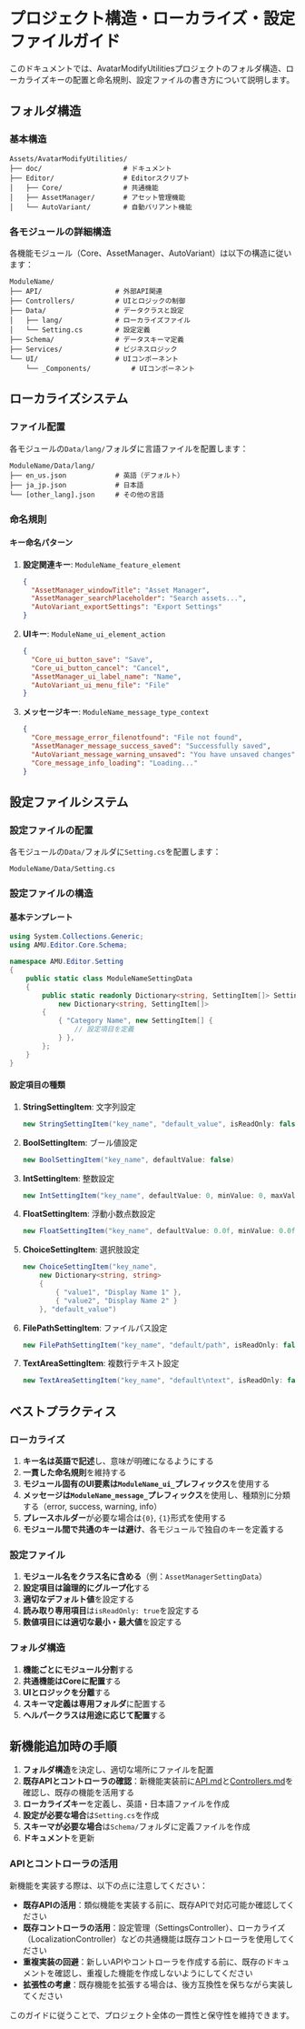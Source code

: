 # プロジェクト構造・ローカライズ・設定ファイルガイド

このドキュメントでは、AvatarModifyUtilitiesプロジェクトのフォルダ構造、ローカライズキーの配置と命名規則、設定ファイルの書き方について説明します。

## フォルダ構造

### 基本構造

```
Assets/AvatarModifyUtilities/
├── doc/                    # ドキュメント
├── Editor/                 # Editorスクリプト
│   ├── Core/               # 共通機能
│   ├── AssetManager/       # アセット管理機能
│   └── AutoVariant/        # 自動バリアント機能
```

### 各モジュールの詳細構造

各機能モジュール（Core、AssetManager、AutoVariant）は以下の構造に従います：

```
ModuleName/
├── API/                  # 外部API関連
├── Controllers/          # UIとロジックの制御
├── Data/                 # データクラスと設定
│   ├── lang/             # ローカライズファイル
│   └── Setting.cs        # 設定定義
├── Schema/               # データスキーマ定義
├── Services/             # ビジネスロジック
└── UI/                   # UIコンポーネント
    └── _Components/          # UIコンポーネント
```

## ローカライズシステム

### ファイル配置

各モジュールの`Data/lang/`フォルダに言語ファイルを配置します：

```
ModuleName/Data/lang/
├── en_us.json            # 英語（デフォルト）
├── ja_jp.json            # 日本語
└── [other_lang].json     # その他の言語
```

### 命名規則

#### キー命名パターン

1. **設定関連キー**: `ModuleName_feature_element`
   ```json
   {
     "AssetManager_windowTitle": "Asset Manager",
     "AssetManager_searchPlaceholder": "Search assets...",
     "AutoVariant_exportSettings": "Export Settings"
   }
   ```

2. **UIキー**: `ModuleName_ui_element_action`
   ```json
   {
     "Core_ui_button_save": "Save",
     "Core_ui_button_cancel": "Cancel",
     "AssetManager_ui_label_name": "Name",
     "AutoVariant_ui_menu_file": "File"
   }
   ```

3. **メッセージキー**: `ModuleName_message_type_context`
   ```json
   {
     "Core_message_error_filenotfound": "File not found",
     "AssetManager_message_success_saved": "Successfully saved",
     "AutoVariant_message_warning_unsaved": "You have unsaved changes",
     "Core_message_info_loading": "Loading..."
   }
   ```

## 設定ファイルシステム

### 設定ファイルの配置

各モジュールの`Data/`フォルダに`Setting.cs`を配置します：

```
ModuleName/Data/Setting.cs
```

### 設定ファイルの構造

#### 基本テンプレート

```csharp
using System.Collections.Generic;
using AMU.Editor.Core.Schema;

namespace AMU.Editor.Setting
{
    public static class ModuleNameSettingData
    {
        public static readonly Dictionary<string, SettingItem[]> SettingItems = 
            new Dictionary<string, SettingItem[]>
        {
            { "Category Name", new SettingItem[] {
                // 設定項目を定義
            } },
        };
    }
}
```

#### 設定項目の種類

1. **StringSettingItem**: 文字列設定
   ```csharp
   new StringSettingItem("key_name", "default_value", isReadOnly: false)
   ```

2. **BoolSettingItem**: ブール値設定
   ```csharp
   new BoolSettingItem("key_name", defaultValue: false)
   ```

3. **IntSettingItem**: 整数設定
   ```csharp
   new IntSettingItem("key_name", defaultValue: 0, minValue: 0, maxValue: 100)
   ```

4. **FloatSettingItem**: 浮動小数点数設定
   ```csharp
   new FloatSettingItem("key_name", defaultValue: 0.0f, minValue: 0.0f, maxValue: 1.0f)
   ```

5. **ChoiceSettingItem**: 選択肢設定
   ```csharp
   new ChoiceSettingItem("key_name",
       new Dictionary<string, string>
       {
           { "value1", "Display Name 1" },
           { "value2", "Display Name 2" }
       }, "default_value")
   ```

6. **FilePathSettingItem**: ファイルパス設定
   ```csharp
   new FilePathSettingItem("key_name", "default/path", isReadOnly: false)
   ```

7. **TextAreaSettingItem**: 複数行テキスト設定
   ```csharp
   new TextAreaSettingItem("key_name", "default\ntext", isReadOnly: false, minLines: 3, maxLines: 8)
   ```

## ベストプラクティス

### ローカライズ

1. **キー名は英語で記述**し、意味が明確になるようにする
2. **一貫した命名規則**を維持する
3. **モジュール固有のUI要素は`ModuleName_ui_`プレフィックス**を使用する
4. **メッセージは`ModuleName_message_`プレフィックス**を使用し、種類別に分類する（error, success, warning, info）
5. **プレースホルダー**が必要な場合は`{0}`, `{1}`形式を使用する
6. **モジュール間で共通のキーは避け**、各モジュールで独自のキーを定義する

### 設定ファイル

1. **モジュール名をクラス名に含める**（例：`AssetManagerSettingData`）
2. **設定項目は論理的にグループ化**する
3. **適切なデフォルト値**を設定する
4. **読み取り専用項目**は`isReadOnly: true`を設定する
5. **数値項目には適切な最小・最大値**を設定する

### フォルダ構造

1. **機能ごとにモジュール分割**する
2. **共通機能はCoreに配置**する
3. **UIとロジックを分離**する
4. **スキーマ定義は専用フォルダ**に配置する
5. **ヘルパークラスは用途に応じて配置**する

## 新機能追加時の手順

1. **フォルダ構造**を決定し、適切な場所にファイルを配置
2. **既存APIとコントローラの確認**：新機能実装前に[API.md](API.md)と[Controllers.md](Controllers.md)を確認し、既存の機能を活用する
3. **ローカライズキー**を定義し、英語・日本語ファイルを作成
4. **設定が必要な場合**は`Setting.cs`を作成
5. **スキーマが必要な場合**は`Schema/`フォルダに定義ファイルを作成
6. **ドキュメント**を更新

### APIとコントローラの活用

新機能を実装する際は、以下の点に注意してください：

- **既存APIの活用**：類似機能を実装する前に、既存APIで対応可能か確認してください
- **既存コントローラの活用**：設定管理（SettingsController）、ローカライズ（LocalizationController）などの共通機能は既存コントローラを使用してください
- **重複実装の回避**：新しいAPIやコントローラを作成する前に、既存のドキュメントを確認し、重複した機能を作成しないようにしてください
- **拡張性の考慮**：既存機能を拡張する場合は、後方互換性を保ちながら実装してください

このガイドに従うことで、プロジェクト全体の一貫性と保守性を維持できます。
